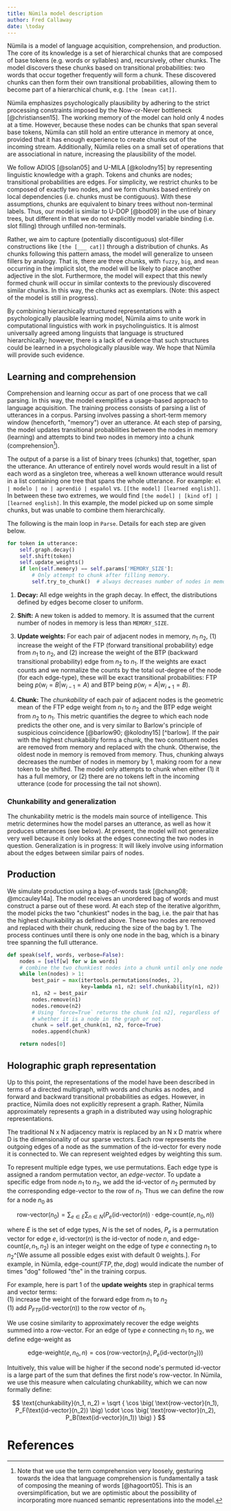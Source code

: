 ```yaml
---
title: Nümila model description
author: Fred Callaway
date: \today
---
```


Nümila is a model of language acquisition, comprehension, and production. The core of its knowledge is a set of hierarchical chunks that are composed of base tokens (e.g. words or syllables) and, recursively, other chunks. The model discovers these chunks based on transitional probabilities: two words that occur together frequently will form a chunk. These discovered chunks can then form their own transitional probabilities, allowing them to become part of a hierarchical chunk, e.g. `[the [mean cat]]`.

Nümila emphasizes psychologically plausibility by adhering to the strict processing constraints imposed by the Now-or-Never bottleneck [@christiansen15]. The working memory of the model can hold only 4 nodes at a time. However, because these nodes can be chunks that span several base tokens, Nümila can still hold an entire utterance in memory at once, provided that it has enough experience to create chunks out of the incoming stream. Additionally, Nümila relies on a small set of operations that are associational in nature, increasing the plausibility of the model.

We follow ADIOS [@solan05] and U-MILA [@kolodny15] by representing linguistic knowledge with a graph. Tokens and chunks are nodes; transitional probabilities are edges. For simplicity, we restrict chunks to be composed of exactly two nodes, and we form chunks based entirely on local dependencies (i.e. chunks must be contiguous). With these assumptions, chunks are equivalent to binary trees without non-terminal labels. Thus, our model is similar to U-DOP [@bod09] in the use of binary trees, but different in that we do not explicitly model variable binding (i.e. slot filling) through unfilled non-terminals.

Rather, we aim to capture (potentially discontiguous) slot-filler constructions like `[the [___ cat]]` through a distribution of chunks. As chunks following this pattern amass, the model will generalize to unseen fillers by analogy. That is, there are three chunks, with `fuzzy`, `big`, and `mean` occurring in the implicit slot, the model will be likely to place another adjective in the slot. Furthermore, the model will expect that this newly formed chunk will occur in similar contexts to the previously discovered similar chunks. In this way, the chunks act as exemplars. (Note: this aspect of the model is still in progress).

By combining hierarchically structured representations with a psychologically plausible learning model, Nümila aims to unite work in computational linguistics with work in psycholinguistics. It is almost universally agreed among linguists that language is structured hierarchically; however, there is a lack of evidence that such structures could be learned in a psychologically plausible way. We hope that Nümila will provide such evidence.


## Learning and comprehension
Comprehension and learning occur as part of one process that we call parsing. In this way, the model exemplifies a usage-based approach to language acquisition. The training process consists of parsing a list of utterances in a corpus. Parsing involves passing a short-term memory window (henceforth,  "memory") over an utterance. At each step of parsing, the model updates transitional probabilities between the nodes in memory (learning) and attempts to bind two nodes in memory into a chunk (comprehension[^comp]).

[^comp]: Note that we use the term comprehension very loosely, gesturing towards the idea that language comprehension is fundamentally a task of composing the meaning of words [@hagoort05]. This is an oversimplification, but we are optimistic about the possibility of incorporating more nuanced semantic representations into the model.

The output of a parse is a list of binary trees (chunks) that, together, span the utterance. An utterance of entirely novel words would result in a list of each word as a singleton tree, whereas a well known utterance would result in a list containing one tree that spans the whole utterance. For example: `el | modelo | no | aprendió | español` vs. `[[the model] [learned english]]`. In between these two extremes, we would find `[the model] | [kind of] | [learned english]`. In this example, the model picked up on some simple chunks, but was unable to combine them hierarchically.

The following is the main loop in `Parse`. Details for each step are given below.

```python
for token in utterance:
    self.graph.decay()
    self.shift(token)
    self.update_weights()
    if len(self.memory) == self.params['MEMORY_SIZE']:
        # Only attempt to chunk after filling memory.
        self.try_to_chunk()  # always decreases number of nodes in memory by 1
```

1. __Decay:__ All edge weights in the graph decay. In effect, the distributions defined by edges become closer to uniform.

2. __Shift:__ A new token is added to memory. It is assumed that the current number of nodes in memory is less than `MEMORY_SIZE`.

3. __Update weights:__ For each pair of adjacent nodes in memory, $n_1\ n_2$, (1) increase the weight of the FTP (forward transitional probability) edge from $n_1$ to $n_2$, and (2) increase the weight of the BTP (backward transitional probability) edge from $n_2$ to $n_1$. If the weights are exact counts and we normalize the counts by the total out-degree of the node (for each edge-type), these will be exact transitional probabilities: FTP being $p(w_i = B | w_{i-1} = A)$ and BTP being $p(w_i = A | w_{i+1} = B)$. 

4. __Chunk:__ The _chunkability_ of each pair of adjacent nodes is the geometric mean of the FTP edge weight from $n_1$ to $n_2$ and the BTP edge weight from $n_2$ to $n_1$. This metric quantifies the degree to which each node predicts the other one, and is very similar to Barlow's principle of suspicious coincidence [@barlow90; @kolodny15] [^barlow]. If the pair with the highest chunkability forms a chunk, the two constituent nodes are removed from memory and replaced with the chunk. Otherwise, the oldest node in memory is removed from memory. Thus, chunking always decreases the number of nodes in memory by 1, making room for a new token to be shifted. The model only attempts to chunk when either (1) it has a full memory, or (2) there are no tokens left in the incoming utterance (code for processing the tail not shown).

### Chunkability and generalization
The chunkability metric is the models main source of intelligence. This metric determines how the model parses an utterance, as well as how it produces utterances (see below). At present, the model will not generalize very well because it only looks at the edges connecting the two nodes in question. Generalization is in progress: It will likely involve using information about the edges between similar pairs of nodes.

## Production
We simulate production using a bag-of-words task [@chang08; @mccauley14a]. The model receives an unordered bag of words and must construct a parse out of these word. At each step of the iterative algorithm, the model picks the two "chunkiest" nodes in the bag, i.e. the pair that has the highest chunkability as defined above. These two nodes are removed and replaced with their chunk, reducing the size of the bag by 1. The process continues until there is only one node in the bag, which is a binary tree spanning the full utterance.

```python
def speak(self, words, verbose=False):
    nodes = [self[w] for w in words]
    # combine the two chunkiest nodes into a chunk until only one node left
    while len(nodes) > 1:
        best_pair = max(itertools.permutations(nodes, 2),
                        key=lambda n1, n2: self.chunkability(n1, n2))
        n1, n2 = best_pair
        nodes.remove(n1)
        nodes.remove(n2)
        # Using `force=True` returns the chunk [n1 n2], regardless of 
        # whether it is a node in the graph or not.
        chunk = self.get_chunk(n1, n2, force=True)
        nodes.append(chunk)

    return nodes[0]
```

## Holographic graph representation
Up to this point, the representations of the model have been described in terms of a directed multigraph, with words and chunks as nodes, and forward and backward transitional probabilities as edges. However, in practice, Nümila does not explicitly represent a graph. Rather, Nümila approximately represents a graph in a distributed way using holographic representations.

The traditional N x N adjacency matrix is replaced by an N x D matrix where D is the dimensionality of our sparse vectors. Each row represents the outgoing edges of a node as the summation of the id-vector for every node it is connected to. We can represent weighted edges by weighting this sum.

To represent multiple edge types, we use permutations. Each edge type is assigned a random permutation vector, an _edge-vector_. To update a specific edge from node $n_1$ to $n_2$, we add the id-vector of $n_2$ permuted by the corresponding edge-vector to the row of $n_1$. Thus we can define the row for a node $n_0$ as

$$ \text{row-vector}(n_0) = \sum_{e\in E} \sum_{n \in N} \Big(
                              P_e(\text{id-vector}(n))
                              \cdot \text{edge-count}(e, n_0, n) \Big)
$$

where $E$ is the set of edge types, $N$ is the set of nodes, $P_e$ is a permutation vector for edge $e$, $\text{id-vector}(n)$ is the id-vector of node $n$, and $\text{edge-count}(e, n_1, n_2)$ is an integer weight on the edge of type $e$ connecting $n_1$ to $n_2$^[We assume all possible edges exist with default 0 weights.]. For example, in Nümila, $\text{edge-count}(FTP, the, dog)$ would indicate the number of times "dog" followed "the" in the training corpus.

For example, here is part 1 of the __update weights__ step in graphical terms and vector terms:  
(1) increase the weight of the forward edge from $n_1$ to $n_2$  
(1) add $P_{FTP}(\text{id-vector}(n))$ to the row vector of $n_1$.  

We use cosine similarity to approximately recover the edge weights summed into a row-vector. For an edge of type $e$ connecting $n_1$ to $n_2$, we define edge-weight as

$$ \text{edge-weight}(e, n_0, n) = 
        \cos \big(\text{row-vector}(n_1), 
              P_e(\text{id-vector}(n_2))\big)
$$

Intuitively, this value will be higher if the second node's permuted id-vector is a large part of the sum that defines the first node's row-vector. In Nümila, we use this measure when calculating chunkability, which we can now formally define:

$$ \text{chunkability}(n_1, n_2) = \sqrt
    { \cos \big( \text{row-vector}(n_1), P_F(\text{id-vector}(n_2)) \big) \cdot
      \cos \big( \text{row-vector}(n_2), P_B(\text{id-vector}(n_1)) \big) }
$$

# References
